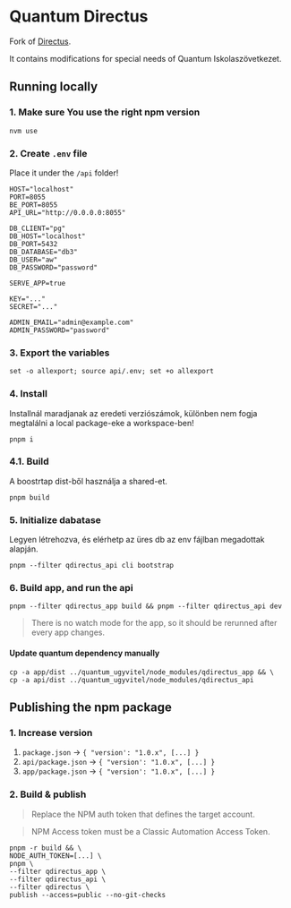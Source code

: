 # Quantum Directus

Fork of [Directus](https://github.com/directus/directus).

It contains modifications for special needs of Quantum Iskolaszövetkezet.

## Running locally

### 1. Make sure You use the right npm version

```
nvm use
```

### 2. Create `.env` file 

Place it under  the `/api` folder!

```
HOST="localhost"
PORT=8055
BE_PORT=8055
API_URL="http://0.0.0.0:8055"

DB_CLIENT="pg"
DB_HOST="localhost"
DB_PORT=5432
DB_DATABASE="db3"
DB_USER="aw"
DB_PASSWORD="password"

SERVE_APP=true

KEY="..."
SECRET="..."

ADMIN_EMAIL="admin@example.com"
ADMIN_PASSWORD="password"
```

### 3. Export the variables

```
set -o allexport; source api/.env; set +o allexport
```

### 4. Install

Installnál maradjanak az eredeti verziószámok, különben nem fogja megtalálni a local package-eke a workspace-ben!

```
pnpm i
```

### 4.1. Build

A boostrtap dist-ből használja a shared-et.

```
pnpm build
```

### 5. Initialize dabatase

Legyen létrehozva, és elérhetp az üres db az env fájlban megadottak alapján.

```
pnpm --filter qdirectus_api cli bootstrap
```

### 6. Build app, and run the api

```
pnpm --filter qdirectus_app build && pnpm --filter qdirectus_api dev
```

> There is no watch mode for the app, so it should be rerunned after every app changes.

#### Update quantum dependency manually
```
cp -a app/dist ../quantum_ugyvitel/node_modules/qdirectus_app && \
cp -a api/dist ../quantum_ugyvitel/node_modules/qdirectus_api
```

## Publishing the npm package

### 1. Increase version

1. `package.json` -> `{ "version': "1.0.x", [...] }`
1. `api/package.json` -> `{ "version': "1.0.x", [...] }`
1. `app/package.json` -> `{ "version': "1.0.x", [...] }`

### 2. Build & publish

> Replace the NPM auth token that defines the target account.

> NPM Access token must be a Classic Automation Access Token.

```
pnpm -r build && \
NODE_AUTH_TOKEN=[...] \
pnpm \
--filter qdirectus_app \
--filter qdirectus_api \
--filter qdirectus \
publish --access=public --no-git-checks
```
